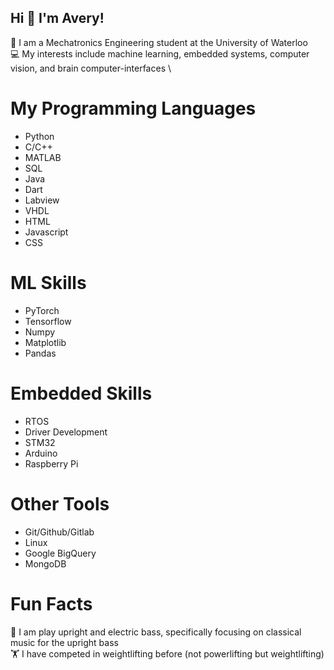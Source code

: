 ## Hi 👋 I'm Avery!
:school: I am a Mechatronics Engineering student at the University of Waterloo \
:computer: My interests include machine learning, embedded systems, computer vision, and brain computer-interfaces \

# My Programming Languages
* Python
* C/C++
* MATLAB
* SQL
* Java
* Dart
* Labview
* VHDL
* HTML
* Javascript
* CSS

# ML Skills
* PyTorch
* Tensorflow
* Numpy
* Matplotlib
* Pandas

# Embedded Skills
* RTOS
* Driver Development
* STM32
* Arduino
* Raspberry Pi

# Other Tools
* Git/Github/Gitlab
* Linux
* Google BigQuery
* MongoDB

# Fun Facts
:musical_note: I am play upright and electric bass, specifically focusing on classical music for the upright bass \
🏋️ I have competed in weightlifting before (not powerlifting but weightlifting)
